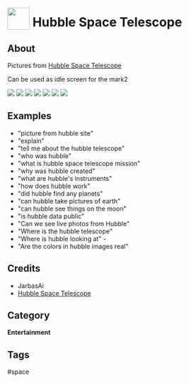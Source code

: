 # <img src='./icon.png' width='50' height='50' style='vertical-align:bottom'/> Hubble Space Telescope


## About

Pictures from [Hubble Space Telescope](https://hubblesite.org/)
  
Can be used as idle screen for the mark2

![](gui.png)
![](gui6.png)
![](gui1.png)
![](gui2.png)
![](gui3.png)
![](gui4.png)
![](gui5.png)

## Examples
* "picture from hubble site"
* "explain"
* "tell me about the hubble telescope"
* "who was hubble"
* "what is hubble space telescope mission" 
* "why was hubble created"
* "what are hubble's instruments"
* "how does hubble work"
* "did hubble find any planets"
* "can hubble take pictures of earth"
* "can hubble see things on the moon"
* "is hubble data public"
* "Can we see live photos from Hubble"
* "Where is the hubble telescope"
* "Where is hubble looking at"  -
* "Are the colors in hubble images real"

## Credits
- JarbasAi
- [Hubble Space Telescope](https://hubblesite.org/)

## Category
**Entertainment**

## Tags
#space
